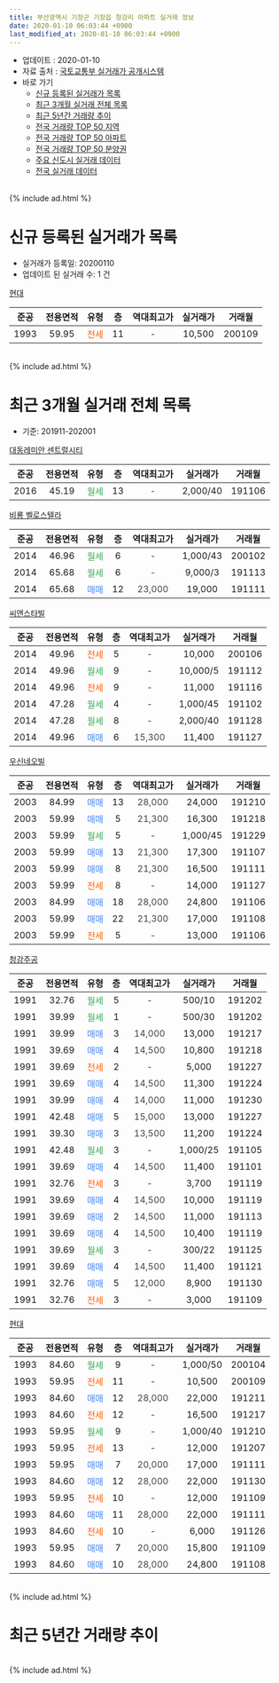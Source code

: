 ```yaml
---
title: 부산광역시 기장군 기장읍 청강리 아파트 실거래 정보
date: 2020-01-10 06:03:44 +0900
last_modified_at: 2020-01-10 06:03:44 +0900
---
```


* 업데이트 : 2020-01-10
* 자료 출처 : [국토교통부 실거래가 공개시스템](http://rt.molit.go.kr)
* 바로 가기
    * [신규 등록된 실거래가 목록](#신규-등록된-실거래가-목록)
    * [최근 3개월 실거래 전체 목록](#최근-3개월-실거래-전체-목록)
    * [최근 5년간 거래량 추이](#최근-5년간-거래량-추이)
    * [전국 거래량 TOP 50 지역](https://inasie.github.io/apt-trade-info/최근-3개월-전국에서-가장-거래가-많이-발생한-지역)
    * [전국 거래량 TOP 50 아파트](https://inasie.github.io/apt-trade-info/최근-3개월-전국에서-가장-거래가-많이-발생한-아파트)
    * [전국 거래량 TOP 50 분양권](https://inasie.github.io/apt-trade-info/최근-3개월-전국에서-가장-거래가-많이-발생한-분양권)
    * [주요 신도시 실거래 데이터](https://inasie.github.io/apt-trade-info/주요-신도시)
    * [전국 실거래 데이터](https://inasie.github.io/apt-trade-info/전국)
<br>
{% include ad.html %}
<br>

# 신규 등록된 실거래가 목록
* 실거래가 등록일: 20200110
* 업데이트 된 실거래 수: 1 건


[현대](https://search.naver.com/search.naver?query=%EB%B6%80%EC%82%B0%EA%B4%91%EC%97%AD%EC%8B%9C+%EA%B8%B0%EC%9E%A5%EA%B5%B0+%EA%B8%B0%EC%9E%A5%EC%9D%8D+%EC%B2%AD%EA%B0%95%EB%A6%AC+%ED%98%84%EB%8C%80)

|준공|전용면적|유형|층|역대최고가|실거래가|거래월|
|:---:|:---:|:---:|:---:|:---:|:---:|:---:|
|1993|59.95|<span style="color:#ff5a00">전세</span>|11|<span style="color:#444444">-</span>|10,500|200109|


<br>
{% include ad.html %}
<br>

# 최근 3개월 실거래 전체 목록
* 기준: 201911-202001


[대동레미안 센트럴시티](https://search.naver.com/search.naver?query=%EB%B6%80%EC%82%B0%EA%B4%91%EC%97%AD%EC%8B%9C+%EA%B8%B0%EC%9E%A5%EA%B5%B0+%EA%B8%B0%EC%9E%A5%EC%9D%8D+%EC%B2%AD%EA%B0%95%EB%A6%AC+%EB%8C%80%EB%8F%99%EB%A0%88%EB%AF%B8%EC%95%88+%EC%84%BC%ED%8A%B8%EB%9F%B4%EC%8B%9C%ED%8B%B0)

|준공|전용면적|유형|층|역대최고가|실거래가|거래월|
|:---:|:---:|:---:|:---:|:---:|:---:|:---:|
|2016|45.19|<span style="color:#34a853">월세</span>|13|<span style="color:#444444">-</span>|2,000/40|191106|

[비룡 벨로스텔라](https://search.naver.com/search.naver?query=%EB%B6%80%EC%82%B0%EA%B4%91%EC%97%AD%EC%8B%9C+%EA%B8%B0%EC%9E%A5%EA%B5%B0+%EA%B8%B0%EC%9E%A5%EC%9D%8D+%EC%B2%AD%EA%B0%95%EB%A6%AC+%EB%B9%84%EB%A3%A1+%EB%B2%A8%EB%A1%9C%EC%8A%A4%ED%85%94%EB%9D%BC)

|준공|전용면적|유형|층|역대최고가|실거래가|거래월|
|:---:|:---:|:---:|:---:|:---:|:---:|:---:|
|2014|46.96|<span style="color:#34a853">월세</span>|6|<span style="color:#444444">-</span>|1,000/43|200102|
|2014|65.68|<span style="color:#34a853">월세</span>|6|<span style="color:#444444">-</span>|9,000/3|191113|
|2014|65.68|<span style="color:#4285f3">매매</span>|12|<span style="color:#444444">23,000</span>|19,000|191111|

[씨앤스타빌](https://search.naver.com/search.naver?query=%EB%B6%80%EC%82%B0%EA%B4%91%EC%97%AD%EC%8B%9C+%EA%B8%B0%EC%9E%A5%EA%B5%B0+%EA%B8%B0%EC%9E%A5%EC%9D%8D+%EC%B2%AD%EA%B0%95%EB%A6%AC+%EC%94%A8%EC%95%A4%EC%8A%A4%ED%83%80%EB%B9%8C)

|준공|전용면적|유형|층|역대최고가|실거래가|거래월|
|:---:|:---:|:---:|:---:|:---:|:---:|:---:|
|2014|49.96|<span style="color:#ff5a00">전세</span>|5|<span style="color:#444444">-</span>|10,000|200106|
|2014|49.96|<span style="color:#34a853">월세</span>|9|<span style="color:#444444">-</span>|10,000/5|191112|
|2014|49.96|<span style="color:#ff5a00">전세</span>|9|<span style="color:#444444">-</span>|11,000|191116|
|2014|47.28|<span style="color:#34a853">월세</span>|4|<span style="color:#444444">-</span>|1,000/45|191102|
|2014|47.28|<span style="color:#34a853">월세</span>|8|<span style="color:#444444">-</span>|2,000/40|191128|
|2014|49.96|<span style="color:#4285f3">매매</span>|6|<span style="color:#444444">15,300</span>|11,400|191127|

[우신네오빌](https://search.naver.com/search.naver?query=%EB%B6%80%EC%82%B0%EA%B4%91%EC%97%AD%EC%8B%9C+%EA%B8%B0%EC%9E%A5%EA%B5%B0+%EA%B8%B0%EC%9E%A5%EC%9D%8D+%EC%B2%AD%EA%B0%95%EB%A6%AC+%EC%9A%B0%EC%8B%A0%EB%84%A4%EC%98%A4%EB%B9%8C)

|준공|전용면적|유형|층|역대최고가|실거래가|거래월|
|:---:|:---:|:---:|:---:|:---:|:---:|:---:|
|2003|84.99|<span style="color:#4285f3">매매</span>|13|<span style="color:#444444">28,000</span>|24,000|191210|
|2003|59.99|<span style="color:#4285f3">매매</span>|5|<span style="color:#444444">21,300</span>|16,300|191218|
|2003|59.99|<span style="color:#34a853">월세</span>|5|<span style="color:#444444">-</span>|1,000/45|191229|
|2003|59.99|<span style="color:#4285f3">매매</span>|13|<span style="color:#444444">21,300</span>|17,300|191107|
|2003|59.99|<span style="color:#4285f3">매매</span>|8|<span style="color:#444444">21,300</span>|16,500|191111|
|2003|59.99|<span style="color:#ff5a00">전세</span>|8|<span style="color:#444444">-</span>|14,000|191127|
|2003|84.99|<span style="color:#4285f3">매매</span>|18|<span style="color:#444444">28,000</span>|24,800|191106|
|2003|59.99|<span style="color:#4285f3">매매</span>|22|<span style="color:#444444">21,300</span>|17,000|191108|
|2003|59.99|<span style="color:#ff5a00">전세</span>|5|<span style="color:#444444">-</span>|13,000|191106|

[청강주공](https://search.naver.com/search.naver?query=%EB%B6%80%EC%82%B0%EA%B4%91%EC%97%AD%EC%8B%9C+%EA%B8%B0%EC%9E%A5%EA%B5%B0+%EA%B8%B0%EC%9E%A5%EC%9D%8D+%EC%B2%AD%EA%B0%95%EB%A6%AC+%EC%B2%AD%EA%B0%95%EC%A3%BC%EA%B3%B5)

|준공|전용면적|유형|층|역대최고가|실거래가|거래월|
|:---:|:---:|:---:|:---:|:---:|:---:|:---:|
|1991|32.76|<span style="color:#34a853">월세</span>|5|<span style="color:#444444">-</span>|500/10|191202|
|1991|39.99|<span style="color:#34a853">월세</span>|1|<span style="color:#444444">-</span>|500/30|191202|
|1991|39.99|<span style="color:#4285f3">매매</span>|3|<span style="color:#444444">14,000</span>|13,000|191217|
|1991|39.69|<span style="color:#4285f3">매매</span>|4|<span style="color:#444444">14,500</span>|10,800|191218|
|1991|39.69|<span style="color:#ff5a00">전세</span>|2|<span style="color:#444444">-</span>|5,000|191227|
|1991|39.69|<span style="color:#4285f3">매매</span>|4|<span style="color:#444444">14,500</span>|11,300|191224|
|1991|39.99|<span style="color:#4285f3">매매</span>|4|<span style="color:#444444">14,000</span>|11,000|191230|
|1991|42.48|<span style="color:#4285f3">매매</span>|5|<span style="color:#444444">15,000</span>|13,000|191227|
|1991|39.30|<span style="color:#4285f3">매매</span>|3|<span style="color:#444444">13,500</span>|11,200|191224|
|1991|42.48|<span style="color:#34a853">월세</span>|3|<span style="color:#444444">-</span>|1,000/25|191105|
|1991|39.69|<span style="color:#4285f3">매매</span>|4|<span style="color:#444444">14,500</span>|11,400|191101|
|1991|32.76|<span style="color:#ff5a00">전세</span>|3|<span style="color:#444444">-</span>|3,700|191119|
|1991|39.69|<span style="color:#4285f3">매매</span>|4|<span style="color:#444444">14,500</span>|10,000|191119|
|1991|39.69|<span style="color:#4285f3">매매</span>|2|<span style="color:#444444">14,500</span>|11,000|191113|
|1991|39.69|<span style="color:#4285f3">매매</span>|4|<span style="color:#444444">14,500</span>|10,400|191119|
|1991|39.69|<span style="color:#34a853">월세</span>|3|<span style="color:#444444">-</span>|300/22|191125|
|1991|39.69|<span style="color:#4285f3">매매</span>|4|<span style="color:#444444">14,500</span>|11,400|191121|
|1991|32.76|<span style="color:#4285f3">매매</span>|5|<span style="color:#444444">12,000</span>|8,900|191130|
|1991|32.76|<span style="color:#ff5a00">전세</span>|3|<span style="color:#444444">-</span>|3,000|191109|

[현대](https://search.naver.com/search.naver?query=%EB%B6%80%EC%82%B0%EA%B4%91%EC%97%AD%EC%8B%9C+%EA%B8%B0%EC%9E%A5%EA%B5%B0+%EA%B8%B0%EC%9E%A5%EC%9D%8D+%EC%B2%AD%EA%B0%95%EB%A6%AC+%ED%98%84%EB%8C%80)

|준공|전용면적|유형|층|역대최고가|실거래가|거래월|
|:---:|:---:|:---:|:---:|:---:|:---:|:---:|
|1993|84.60|<span style="color:#34a853">월세</span>|9|<span style="color:#444444">-</span>|1,000/50|200104|
|1993|59.95|<span style="color:#ff5a00">전세</span>|11|<span style="color:#444444">-</span>|10,500|200109|
|1993|84.60|<span style="color:#4285f3">매매</span>|12|<span style="color:#444444">28,000</span>|22,000|191211|
|1993|84.60|<span style="color:#ff5a00">전세</span>|12|<span style="color:#444444">-</span>|16,500|191217|
|1993|59.95|<span style="color:#34a853">월세</span>|9|<span style="color:#444444">-</span>|1,000/40|191210|
|1993|59.95|<span style="color:#ff5a00">전세</span>|13|<span style="color:#444444">-</span>|12,000|191207|
|1993|59.95|<span style="color:#4285f3">매매</span>|7|<span style="color:#444444">20,000</span>|17,000|191111|
|1993|84.60|<span style="color:#4285f3">매매</span>|12|<span style="color:#444444">28,000</span>|22,000|191130|
|1993|59.95|<span style="color:#ff5a00">전세</span>|10|<span style="color:#444444">-</span>|12,000|191109|
|1993|84.60|<span style="color:#4285f3">매매</span>|11|<span style="color:#444444">28,000</span>|22,000|191111|
|1993|84.60|<span style="color:#ff5a00">전세</span>|10|<span style="color:#444444">-</span>|6,000|191126|
|1993|59.95|<span style="color:#4285f3">매매</span>|7|<span style="color:#444444">20,000</span>|15,800|191109|
|1993|84.60|<span style="color:#4285f3">매매</span>|10|<span style="color:#444444">28,000</span>|24,800|191108|


<br>
{% include ad.html %}
<br>

# 최근 5년간 거래량 추이


<div style="width:100%;">
    <canvas id="deal_progress" height="200"></canvas>
</div>

<script>
new Chart(document.getElementById("deal_progress"), {
    type: 'line',
    data: {
        labels: ['201501','201502','201503','201504','201505','201506','201507','201508','201509','201510','201511','201512','201601','201602','201603','201604','201605','201606','201607','201608','201609','201610','201611','201612','201701','201702','201703','201704','201705','201706','201707','201708','201709','201710','201711','201712','201801','201802','201803','201804','201805','201806','201807','201808','201809','201810','201811','201812','201901','201902','201903','201904','201905','201906','201907','201908','201909','201910','201911','201912','202001'],
        datasets: [{
            label: '매매',
            pointRadius: 1,
            data: [23, 18, 26, 41, 32, 37, 38, 31, 47, 34, 26, 8, 18, 8, 23, 17, 5, 12, 24, 20, 38, 37, 30, 15, 16, 11, 9, 12, 13, 17, 15, 9, 9, 8, 4, 7, 6, 5, 2, 4, 2, 4, 4, 3, 7, 4, 0, 4, 3, 2, 7, 2, 5, 6, 6, 12, 3, 6, 17, 9, 0],
            borderColor: "rgba(255, 201, 14, 1)",
            backgroundColor: "rgba(255, 201, 14, 0.5)",
            fill: false,
            lineTension: 0
        },{
            label: '전월세',
            pointRadius: 1,
            data: [14, 12, 12, 21, 24, 16, 17, 16, 13, 24, 7, 6, 12, 12, 14, 17, 17, 9, 15, 10, 13, 17, 11, 12, 12, 18, 20, 21, 19, 25, 13, 14, 10, 19, 11, 3, 16, 10, 13, 17, 11, 18, 10, 4, 13, 15, 5, 4, 9, 11, 4, 11, 9, 16, 11, 12, 17, 14, 14, 7, 4],
            borderColor: "rgba(0, 141, 185, 1)",
            backgroundColor: "rgba(0, 141, 185, 0.5)",
            fill: false,
            lineTension: 0
        }
        ]
    },
    options: {
        responsive: true,
        title: {
            display: false
        },
        tooltips: {
            mode: 'index',
            intersect: false
        },
        hover: {
            mode: 'nearest',
            intersect: true
        },
        scales: {
            xAxes: [{
                display: true,
                scaleLabel: {
                    display: true,
                    labelString: '년/월'
                }
            }],
            yAxes: [{
                display: true,
                ticks: {
                    suggestedMin: 0,
                },
                scaleLabel: {
                    display: true,
                    labelString: '실거래 수'
                }
            }]
        }
    }
});

</script>


<br>
{% include ad.html %}
<br>

